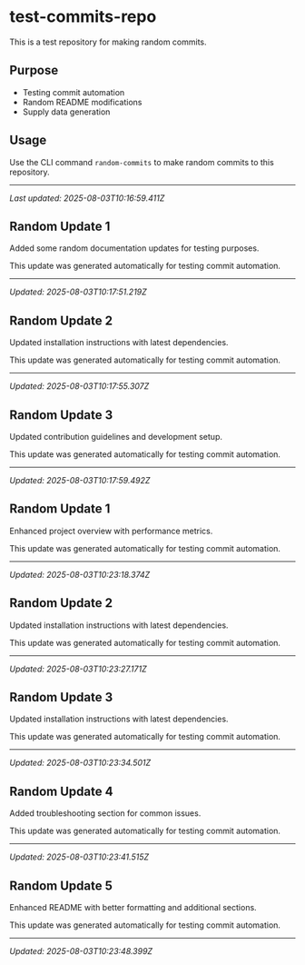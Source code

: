 # test-commits-repo

This is a test repository for making random commits.

## Purpose
- Testing commit automation
- Random README modifications
- Supply data generation

## Usage
Use the CLI command `random-commits` to make random commits to this repository.

---
*Last updated: 2025-08-03T10:16:59.411Z*


## Random Update 1

Added some random documentation updates for testing purposes.

This update was generated automatically for testing commit automation.

---
*Updated: 2025-08-03T10:17:51.219Z*


## Random Update 2

Updated installation instructions with latest dependencies.

This update was generated automatically for testing commit automation.

---
*Updated: 2025-08-03T10:17:55.307Z*


## Random Update 3

Updated contribution guidelines and development setup.

This update was generated automatically for testing commit automation.

---
*Updated: 2025-08-03T10:17:59.492Z*


## Random Update 1

Enhanced project overview with performance metrics.

This update was generated automatically for testing commit automation.

---
*Updated: 2025-08-03T10:23:18.374Z*


## Random Update 2

Updated installation instructions with latest dependencies.

This update was generated automatically for testing commit automation.

---
*Updated: 2025-08-03T10:23:27.171Z*


## Random Update 3

Updated installation instructions with latest dependencies.

This update was generated automatically for testing commit automation.

---
*Updated: 2025-08-03T10:23:34.501Z*


## Random Update 4

Added troubleshooting section for common issues.

This update was generated automatically for testing commit automation.

---
*Updated: 2025-08-03T10:23:41.515Z*


## Random Update 5

Enhanced README with better formatting and additional sections.

This update was generated automatically for testing commit automation.

---
*Updated: 2025-08-03T10:23:48.399Z*

